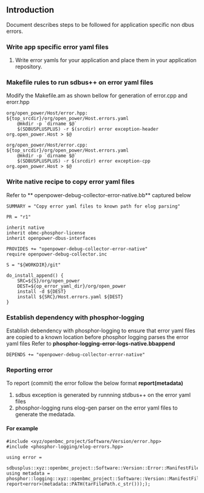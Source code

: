 ## Introduction
Document describes steps to be followed for application specific non dbus
errors.

### Write app specific error yaml files
1. Write error yamls for your application and place them in your application
   repository.

### Makefile rules to run sdbus++ on error yaml files
Modify the Makefile.am as shown bellow for generation of error.cpp and erorr.hpp
```
org/open_power/Host/error.hpp: ${top_srcdir}/org/open_power/Host.errors.yaml
    @mkdir -p `dirname $@`
    $(SDBUSPLUSPLUS) -r $(srcdir) error exception-header org.open_power.Host > $@
```
```
org/open_power/Host/error.cpp: ${top_srcdir}/org/open_power/Host.errors.yaml
    @mkdir -p `dirname $@`
    $(SDBUSPLUSPLUS) -r $(srcdir) error exception-cpp org.open_power.Host > $@
```
### Write native recipe to copy error yaml files
Refer to ** openpower-debug-collector-error-native.bb** captured below
```
SUMMARY = "Copy error yaml files to known path for elog parsing"

PR = "r1"

inherit native
inherit obmc-phosphor-license
inherit openpower-dbus-interfaces

PROVIDES += "openpower-debug-collector-error-native"
require openpower-debug-collector.inc

S = "${WORKDIR}/git"

do_install_append() {
    SRC=${S}/org/open_power
    DEST=${op_error_yaml_dir}/org/open_power
    install -d ${DEST}
    install ${SRC}/Host.errors.yaml ${DEST}
}
```
### Establish dependency with phosphor-logging
Establish debendency with phosphor-logging to ensure that error yaml files are
copied to a known location before phosphor logging parses the error yaml files
Refer to **phosphor-logging-error-logs-native.bbappend**
```
DEPENDS += "openpower-debug-collector-error-native"
```
### Reporting error
To report (commit) the error follow the below format
**report<stdbusexception>(metadata)**
1. sdbus exception is generated by runnning stdbus++ on the error yaml files
2. phosphor-logging runs elog-gen parser on the error yaml files to generate the
   medatada.

#### For example
```
#include <xyz/openbmc_project/Software/Version/error.hpp>
#include <phosphor-logging/elog-errors.hpp>

using error =
 sdbusplus::xyz::openbmc_project::Software::Version::Error::ManifestFileFailure;
using metadata =
phosphor::logging::xyz::openbmc_project::Software::Version::ManifestFileFailure;
report<error>(metadata::PATH(tarFilePath.c_str())););
```
